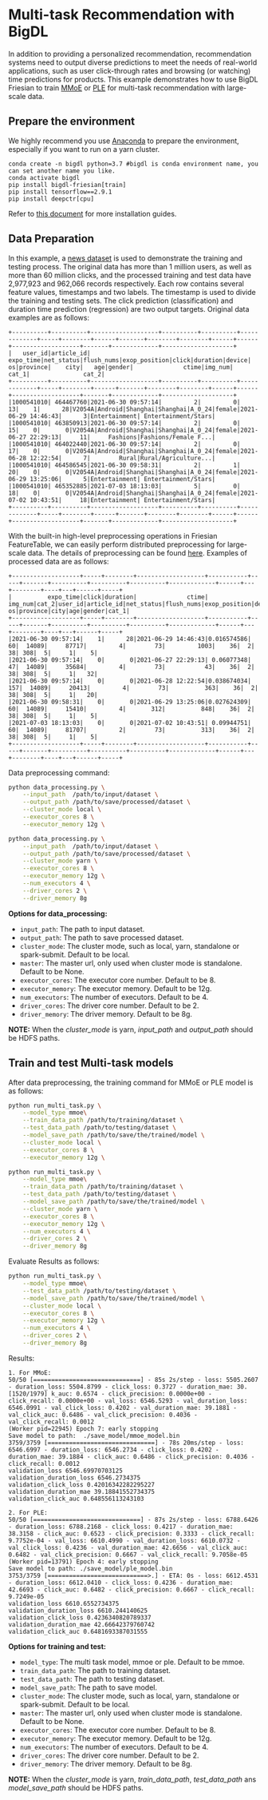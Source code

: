 # Multi-task Recommendation with BigDL
In addition to providing a personalized recommendation, recommendation systems need to output diverse 
predictions to meet the needs of real-world applications, such as user click-through rates and browsing (or watching) time predictions for products.
This example demonstrates how to use BigDL Friesian to train [MMoE](https://dl.acm.org/doi/pdf/10.1145/3219819.3220007) or [PLE](https://dl.acm.org/doi/pdf/10.1145/3383313.3412236?casa_token=8fchWD8CHc0AAAAA:2cyP8EwkhIUlSFPRpfCGHahTddki0OEjDxfbUFMkXY5fU0FNtkvRzmYloJtLowFmL1en88FRFY4Q) for multi-task recommendation with large-scale data.

## Prepare the environment
We highly recommend you use [Anaconda](https://www.anaconda.com/distribution/#linux) to prepare the environment, especially if you want to run on a yarn cluster. 
```
conda create -n bigdl python=3.7 #bigdl is conda environment name, you can set another name you like.
conda activate bigdl
pip install bigdl-friesian[train]
pip install tensorflow==2.9.1
pip install deepctr[cpu]
```
Refer to [this document](https://bigdl.readthedocs.io/en/latest/doc/UserGuide/python.html#install) for more installation guides.

## Data Preparation
In this example, a [news dataset](https://github.com/zhongqiangwu960812/AI-RecommenderSystem/tree/master/Dataset) is used to demonstrate the training and testing process. 
The original data has more than 1 million users, as well as more than 60 million clicks, and the processed training and test data have 2,977,923  and 962,066 records respectively. 
Each row contains several feature values, timestamps and two labels. The timestamp is used to divide the training and testing sets. 
The click prediction (classification) and duration time prediction (regression) are two output targets. Original data examples are as follows:
```angular2html
+----------+----------+-------------------+----------+----------+-------------+-----+--------+------+-------+--------+--------+------+------+-------------------+-------+-------------+--------------------+
|   user_id|article_id|          expo_time|net_status|flush_nums|exop_position|click|duration|device|     os|province|    city|   age|gender|              ctime|img_num|        cat_1|               cat_2|
+----------+----------+-------------------+----------+----------+-------------+-----+--------+------+-------+--------+--------+------+------+-------------------+-------+-------------+--------------------+
|1000541010| 464467760|2021-06-30 09:57:14|         2|         0|           13|    1|      28|V2054A|Android|Shanghai|Shanghai|A_0_24|female|2021-06-29 14:46:43|      3|Entertainment| Entertainment/Stars|
|1000541010| 463850913|2021-06-30 09:57:14|         2|         0|           15|    0|       0|V2054A|Android|Shanghai|Shanghai|A_0_24|female|2021-06-27 22:29:13|     11|     Fashions|Fashions/Female F...|
|1000541010| 464022440|2021-06-30 09:57:14|         2|         0|           17|    0|       0|V2054A|Android|Shanghai|Shanghai|A_0_24|female|2021-06-28 12:22:54|      7|        Rural|Rural/Agriculture...|
|1000541010| 464586545|2021-06-30 09:58:31|         2|         1|           20|    0|       0|V2054A|Android|Shanghai|Shanghai|A_0_24|female|2021-06-29 13:25:06|      5|Entertainment| Entertainment/Stars|
|1000541010| 465352885|2021-07-03 18:13:03|         5|         0|           18|    0|       0|V2054A|Android|Shanghai|Shanghai|A_0_24|female|2021-07-02 10:43:51|     18|Entertainment| Entertainment/Stars|
+----------+----------+-------------------+----------+----------+-------------+-----+--------+------+-------+--------+--------+------+------+-------------------+-------+-------------+--------------------+
```

With the built-in high-level preprocessing operations in Friesian FeatureTable, we can easily perform distributed preprocessing for large-scale data.
The details of preprocessing can be found [here](https://github.com/intel-analytics/BigDL/blob/main/apps/wide-deep-recommendation/feature_engineering.ipynb). Examples of processed data are as follows:

```angular2html
+-------------------+-----+--------+-------------------+-----------+-----+-------+----------+----------+----------+-------------+------+---+--------+----+---+------+-----+
|          expo_time|click|duration|              ctime|    img_num|cat_2|user_id|article_id|net_status|flush_nums|exop_position|device| os|province|city|age|gender|cat_1|
+-------------------+-----+--------+-------------------+-----------+-----+-------+----------+----------+----------+-------------+------+---+--------+----+---+------+-----+
|2021-06-30 09:57:14|    1|      28|2021-06-29 14:46:43|0.016574586|   60|  14089|     87717|         4|        73|         1003|    36|  2|      38| 308|  5|     1|    5|
|2021-06-30 09:57:14|    0|       0|2021-06-27 22:29:13| 0.06077348|   47|  14089|     35684|         4|        73|           43|    36|  2|      38| 308|  5|     1|   32|
|2021-06-30 09:57:14|    0|       0|2021-06-28 12:22:54|0.038674034|  157|  14089|     20413|         4|        73|          363|    36|  2|      38| 308|  5|     1|   20|
|2021-06-30 09:58:31|    0|       0|2021-06-29 13:25:06|0.027624309|   60|  14089|     15410|         4|       312|          848|    36|  2|      38| 308|  5|     1|    5|
|2021-07-03 18:13:03|    0|       0|2021-07-02 10:43:51| 0.09944751|   60|  14089|     81707|         2|        73|          313|    36|  2|      38| 308|  5|     1|    5|
+-------------------+-----+--------+-------------------+-----------+-----+-------+----------+----------+----------+-------------+------+---+--------+----+---+------+-----+
```
Data preprocessing command:
```bash
python data_processing.py \
    --input_path  /path/to/input/dataset \
    --output_path /path/to/save/processed/dataset \
    --cluster_mode local \
    --executor_cores 8 \
    --executor_memory 12g \
```
```bash
python data_processing.py \
    --input_path  /path/to/input/dataset \
    --output_path /path/to/save/processed/dataset \
    --cluster_mode yarn \
    --executor_cores 8 \
    --executor_memory 12g \
    --num_executors 4 \
    --driver_cores 2 \
    --driver_memory 8g
```

__Options for data_processing:__
* `input_path`: The path to input dataset.
* `output_path`: The path to save processed dataset.
* `cluster_mode`: The cluster mode, such as local, yarn, standalone or spark-submit. Default to be local. 
* `master`: The master url, only used when cluster mode is standalone. Default to be None. 
* `executor_cores`: The executor core number. Default to be 8.
* `executor_memory`: The executor memory. Default to be 12g.
* `num_executors`: The number of executors. Default to be 4.
* `driver_cores`: The driver core number. Default to be 2. 
* `driver_memory`: The driver memory. Default to be 8g.

__NOTE:__ 
When the *cluster_mode* is yarn, *input_path* and *output_path* should be HDFS paths. 

## Train and test Multi-task models
After data preprocessing, the training command for MMoE or PLE model is as follows:
```bash
python run_multi_task.py \
    --model_type mmoe\
    --train_data_path /path/to/training/dataset \
    --test_data_path /path/to/testing/dataset \
    --model_save_path /path/to/save/the/trained/model \
    --cluster_mode local \
    --executor_cores 8 \
    --executor_memory 12g \
```
```bash
python run_multi_task.py \
    --model_type mmoe\
    --train_data_path /path/to/training/dataset \
    --test_data_path /path/to/testing/dataset \
    --model_save_path /path/to/save/the/trained/model \
    --cluster_mode yarn \
    --executor_cores 8 \
    --executor_memory 12g \
    --num_executors 4 \
    --driver_cores 2 \
    --driver_memory 8g
```
Evaluate Results as follows:
```bash
python run_multi_task.py \
    --model_type mmoe\
    --test_data_path /path/to/testing/dataset \
    --model_save_path /path/to/save/the/trained/model \
    --cluster_mode local \
    --executor_cores 8 \
    --executor_memory 12g \
    --num_executors 4 \
    --driver_cores 2 \
    --driver_memory 8g
```
Results:
```angular2html 
1. For MMoE:
50/50 [==============================] - 85s 2s/step - loss: 5505.2607 - duration_loss: 5504.8799 - click_loss: 0.3727 - duration_mae: 30.[1520/1979] k_auc: 0.6574 - click_precision: 0.0000e+00 - click_recall: 0.0000e+00 - val_loss: 6546.5293 - val_duration_loss: 6546.0991 - val_click_loss: 0.4202 - val_duration_mae: 39.1881 - val_click_auc: 0.6486 - val_click_precision: 0.4036 - val_click_recall: 0.0012
(Worker pid=22945) Epoch 7: early stopping
Save model to path:  ./save_model/mmoe_model.bin
3759/3759 [==============================] - 78s 20ms/step - loss: 6546.6997 - duration_loss: 6546.2734 - click_loss: 0.4202 - duration_mae: 39.1884 - click_auc: 0.6486 - click_precision: 0.4036 - click_recall: 0.0012
validation_loss 6546.69970703125
validation_duration_loss 6546.2734375
validation_click_loss 0.42016342282295227
validation_duration_mae 39.18841552734375
validation_click_auc 0.648556113243103

2. For PLE: 
50/50 [==============================] - 87s 2s/step - loss: 6788.6426 - duration_loss: 6788.2168 - click_loss: 0.4217 - duration_mae: 38.3158 - click_auc: 0.6523 - click_precision: 0.3333 - click_recall: 9.7752e-04 - val_loss: 6610.4990 - val_duration_loss: 6610.0732 - val_click_loss: 0.4236 - val_duration_mae: 42.6656 - val_click_auc: 0.6482 - val_click_precision: 0.6667 - val_click_recall: 9.7058e-05
(Worker pid=13791) Epoch 4: early stopping
Save model to path: ./save_model/ple_model.bin
3753/3759 [============================>.] - ETA: 0s - loss: 6612.4531 - duration_loss: 6612.0410 - click_loss: 0.4236 - duration_mae: 42.6693 - click_auc: 0.6482 - click_precision: 0.6667 - click_recall: 9.7249e-05
validation_loss 6610.6552734375
validation_duration_loss 6610.244140625
validation_click_loss 0.4236340820789337
validation_duration_mae 42.66642379760742
validation_click_auc 0.6481693387031555
```

__Options for training and test:__
* `model_type`: The multi task model, mmoe or ple. Default to be mmoe.
* `train_data_path`: The path to training dataset.
* `test_data_path`: The path to testing dataset.
* `model_save_path`: The path to save model.
* `cluster_mode`: The cluster mode, such as local, yarn, standalone or spark-submit. Default to be local. 
* `master`: The master url, only used when cluster mode is standalone. Default to be None. 
* `executor_cores`: The executor core number. Default to be 8.
* `executor_memory`: The executor memory. Default to be 12g.
* `num_executors`: The number of executors. Default to be 4.
* `driver_cores`: The driver core number. Default to be 2. 
* `driver_memory`: The driver memory. Default to be 8g.

__NOTE:__ 
When the *cluster_mode* is yarn, *train_data_path*, *test_data_path* ans *model_save_path* should be HDFS paths. 
